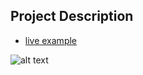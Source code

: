 ## Project Description

* [live example](https://learning-zone.github.io/bootstrap-css-interview-questions/startbootstrap-grayscale-1.0.3)

![alt text](https://github.com/learning-zone/Bootstrap-CSS/blob/master/assets/startbootstrap-grayscale-1.0.3.png "startbootstrap-grayscale-1.0.3")
